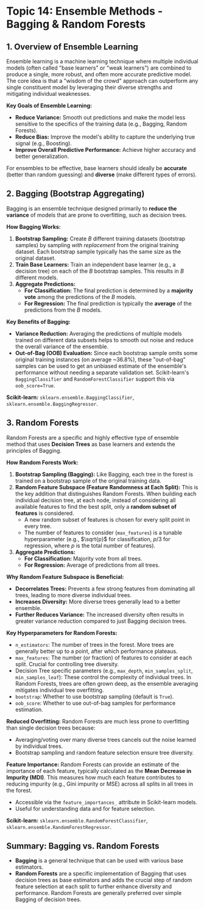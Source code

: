 # Topic 14: Ensemble Methods - Bagging & Random Forests

## 1. Overview of Ensemble Learning

Ensemble learning is a machine learning technique where multiple individual models (often called "base learners" or "weak learners") are combined to produce a single, more robust, and often more accurate predictive model. The core idea is that a "wisdom of the crowd" approach can outperform any single constituent model by leveraging their diverse strengths and mitigating individual weaknesses.

**Key Goals of Ensemble Learning:**
* **Reduce Variance:** Smooth out predictions and make the model less sensitive to the specifics of the training data (e.g., Bagging, Random Forests).
* **Reduce Bias:** Improve the model's ability to capture the underlying true signal (e.g., Boosting).
* **Improve Overall Predictive Performance:** Achieve higher accuracy and better generalization.

For ensembles to be effective, base learners should ideally be **accurate** (better than random guessing) and **diverse** (make different types of errors).

## 2. Bagging (Bootstrap Aggregating)

Bagging is an ensemble technique designed primarily to **reduce the variance** of models that are prone to overfitting, such as decision trees.

**How Bagging Works:**
1.  **Bootstrap Sampling:** Create $B$ different training datasets (bootstrap samples) by sampling *with replacement* from the original training dataset. Each bootstrap sample typically has the same size as the original dataset.
2.  **Train Base Learners:** Train an independent base learner (e.g., a decision tree) on each of the $B$ bootstrap samples. This results in $B$ different models.
3.  **Aggregate Predictions:**
    * **For Classification:** The final prediction is determined by a **majority vote** among the predictions of the $B$ models.
    * **For Regression:** The final prediction is typically the **average** of the predictions from the $B$ models.

**Key Benefits of Bagging:**
* **Variance Reduction:** Averaging the predictions of multiple models trained on different data subsets helps to smooth out noise and reduce the overall variance of the ensemble.
* **Out-of-Bag (OOB) Evaluation:** Since each bootstrap sample omits some original training instances (on average ~36.8%), these "out-of-bag" samples can be used to get an unbiased estimate of the ensemble's performance without needing a separate validation set. Scikit-learn's `BaggingClassifier` and `RandomForestClassifier` support this via `oob_score=True`.

**Scikit-learn:** `sklearn.ensemble.BaggingClassifier`, `sklearn.ensemble.BaggingRegressor`.

## 3. Random Forests

Random Forests are a specific and highly effective type of ensemble method that uses **Decision Trees** as base learners and extends the principles of Bagging.

**How Random Forests Work:**
1.  **Bootstrap Sampling (Bagging):** Like Bagging, each tree in the forest is trained on a bootstrap sample of the original training data.
2.  **Random Feature Subspace (Feature Randomness at Each Split):** This is the key addition that distinguishes Random Forests. When building each individual decision tree, at each node, instead of considering all available features to find the best split, only a **random subset of features** is considered.
    * A new random subset of features is chosen for every split point in every tree.
    * The number of features to consider (`max_features`) is a tunable hyperparameter (e.g., $\sqrt{p}$ for classification, $p/3$ for regression, where $p$ is the total number of features).
3.  **Aggregate Predictions:**
    * **For Classification:** Majority vote from all trees.
    * **For Regression:** Average of predictions from all trees.

**Why Random Feature Subspace is Beneficial:**
* **Decorrelates Trees:** Prevents a few strong features from dominating all trees, leading to more diverse individual trees.
* **Increases Diversity:** More diverse trees generally lead to a better ensemble.
* **Further Reduces Variance:** The increased diversity often results in greater variance reduction compared to just Bagging decision trees.

**Key Hyperparameters for Random Forests:**
* `n_estimators`: The number of trees in the forest. More trees are generally better up to a point, after which performance plateaus.
* `max_features`: The number (or fraction) of features to consider at each split. Crucial for controlling tree diversity.
* Decision Tree specific parameters (e.g., `max_depth`, `min_samples_split`, `min_samples_leaf`): These control the complexity of individual trees. In Random Forests, trees are often grown deep, as the ensemble averaging mitigates individual tree overfitting.
* `bootstrap`: Whether to use bootstrap sampling (default is `True`).
* `oob_score`: Whether to use out-of-bag samples for performance estimation.

**Reduced Overfitting:**
Random Forests are much less prone to overfitting than single decision trees because:
* Averaging/voting over many diverse trees cancels out the noise learned by individual trees.
* Bootstrap sampling and random feature selection ensure tree diversity.

**Feature Importance:**
Random Forests can provide an estimate of the importance of each feature, typically calculated as the **Mean Decrease in Impurity (MDI)**. This measures how much each feature contributes to reducing impurity (e.g., Gini impurity or MSE) across all splits in all trees in the forest.
* Accessible via the `feature_importances_` attribute in Scikit-learn models.
* Useful for understanding data and for feature selection.

**Scikit-learn:** `sklearn.ensemble.RandomForestClassifier`, `sklearn.ensemble.RandomForestRegressor`.

## Summary: Bagging vs. Random Forests

* **Bagging** is a general technique that can be used with various base estimators.
* **Random Forests** are a specific implementation of Bagging that uses decision trees as base estimators and adds the crucial step of random feature selection at each split to further enhance diversity and performance. Random Forests are generally preferred over simple Bagging of decision trees.
